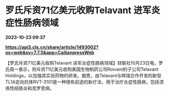 # 罗氏斥资71亿美元收购Telavant 进军炎症性肠病领域

**2023-10-23 09:37**

**https://api3.cls.cn/share/article/1493002?os=web&sv=7.7.5&app=CailianpressWeb**

【罗氏斥资71亿美元收购Telavant 进军炎症性肠病领域】财联社10月23日电，罗氏周一表示，将斥资71亿美元收购美国生物制药公司Roivant的子公司Telavant Holdings，以加强其实验药物的研发。据悉，由Telavant与辉瑞合作开发的新型TL1A定向抗体RVT-3101是一种很有前途的新疗法，用于治疗炎症性肠病，包括溃疡性结肠炎和克罗恩病。